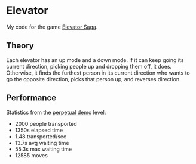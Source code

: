 Elevator
========

My code for the game [Elevator Saga](http://play.elevatorsaga.com/).

Theory
------

Each elevator has an up mode and a down mode. If it can keep going its current direction, picking people up and dropping them off, it does. Otherwise, it finds the furthest person in its current direction who wants to go the opposite direction, picks that person up, and reverses direction.

Performance
-----------

Statistics from the [perpetual demo](http://play.elevatorsaga.com/#challenge=18) level:

- 2000 people transported
- 1350s elapsed time
- 1.48 transported/sec
- 13.7s avg waiting time
- 55.3s max waiting time
- 12585 moves
